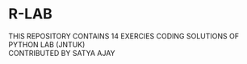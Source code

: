 # R-LAB
THIS REPOSITORY CONTAINS 14 EXERCIES CODING SOLUTIONS OF PYTHON LAB (JNTUK) <br>
CONTRIBUTED BY SATYA AJAY
